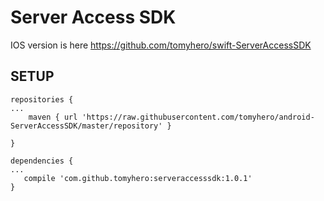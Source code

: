 # Server Access SDK

IOS version is here https://github.com/tomyhero/swift-ServerAccessSDK

## SETUP

```
repositories {
...
    maven { url 'https://raw.githubusercontent.com/tomyhero/android-ServerAccessSDK/master/repository' }

}

dependencies {
...
   compile 'com.github.tomyhero:serveraccesssdk:1.0.1'
}

```
